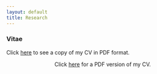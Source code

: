 ```yaml
---
layout: default
title: Research
---
```


### Vitae

Click [here][cv] to see a copy of my CV in PDF format.

[cv]: http://dl.dropbox.com/u/7256527/CV/CV/CasillasCV.pdf



<p align="center">Click <a href="http://dl.dropbox.com/u/7256527/CV/CV/CasillasCV.pdf" target="_blank">here</a> for a PDF version of my CV. </p> 